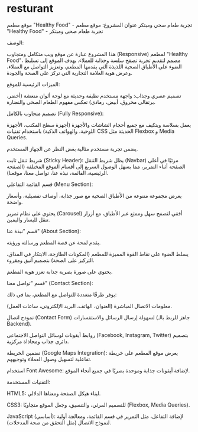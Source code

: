 # resturant
موقع مطعم "Healthy Food" - تجربة طعام صحي ومبتكر
عنوان المشروع: موقع مطعم "Healthy Food" - تجربة طعام صحي ومبتكر

الوصف:

هذا المشروع عبارة عن موقع ويب متكامل ومتجاوب (Responsive) لمطعم "Healthy Food"، مصمم لتقديم تجربة تصفح سلسة وجذابة للعملاء. يهدف الموقع إلى تسليط الضوء على الأطباق الصحية اللذيذة التي يقدمها المطعم، وتعزيز التواصل مع العملاء، وعرض هوية العلامة التجارية التي تركز على الصحة والجودة.

الميزات الرئيسية للموقع:

تصميم عصري وجذاب: واجهة مستخدم نظيفة وحديثة مع لوحة ألوان منعشة (أخضر، برتقالي محروق، أبيض، رمادي) تعكس مفهوم الطعام الصحي والنضارة.

تصميم متجاوب بالكامل (Fully Responsive):

يعمل بسلاسة ويتكيف مع جميع أحجام الشاشات والأجهزة (أجهزة سطح المكتب، الأجهزة اللوحية، والهواتف الذكية) باستخدام تقنيات CSS الحديثة مثل Flexbox و Media Queries.

يضمن تجربة مستخدم مثالية بغض النظر عن الجهاز المستخدم.

شريط تنقل ثابت (Sticky Header): يظل شريط التنقل (Navbar) مرئيًا في أعلى الصفحة أثناء التمرير، مما يسهل الوصول السريع إلى أقسام الموقع المختلفة (الصفحة الرئيسية، القائمة، نبذة عنا، تواصل معنا، موقعنا).

قسم القائمة التفاعلي (Menu Section):

يعرض مجموعة متنوعة من الأطباق الصحية مع صور جذابة، أوصاف تفصيلية، وأسعار واضحة.

يحتوي على نظام تمرير (Carousel) أفقي لتصفح سهل وممتع عبر الأطباق، مع أزرار تنقل لليسار واليمين.

قسم "نبذة عنا" (About Section):

يقدم لمحة عن قصة المطعم ورسالته ورؤيته.

يسلط الضوء على نقاط القوة المميزة للمطعم (المكونات الطازجة، الابتكار في المذاق، التركيز على الصحة) بتصميم أنيق ومقروء.

يحتوي على صورة بصرية جذابة تعزز هوية المطعم.

قسم "تواصل معنا" (Contact Section):

يوفر طرقًا متعددة للتواصل مع المطعم، بما في ذلك:

معلومات الاتصال المباشرة (العنوان، الهاتف، البريد الإلكتروني، ساعات العمل).

نموذج اتصال (Contact Form) لسهولة إرسال الرسائل والاستفسارات (جاهز للربط بالـ Backend).

روابط أيقونات لوسائل التواصل الاجتماعي (Facebook, Instagram, Twitter) بتصميم دائري جذاب ومحاذاة مركزية.

تضمين الخريطة (Google Maps Integration): يعرض موقع المطعم على خريطة تفاعلية لتسهيل وصول العملاء وتوجيههم.

استخدام Font Awesome: لإضافة أيقونات جذابة وموحدة بصريًا في جميع أنحاء الموقع.

التقنيات المستخدمة:

HTML5: لبناء هيكل الصفحة ومعناها الدلالي.

CSS3: للتصميم المرئي، والتنسيق، وجعل الموقع متجاوبًا (Flexbox, Media Queries).

JavaScript (أساسي): لإضافة التفاعل، مثل التمرير في قسم القائمة، ومعالجة أولية لنموذج الاتصال (مثل التحقق من صحة المدخلات).
